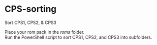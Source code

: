 # CPS-sorting
 Sort CPS1, CPS2, & CPS3

Place your rom pack in the *roms* folder.  
Run the PowerShell script to sort CPS1, CPS2, and CPS3 into subfolders.
